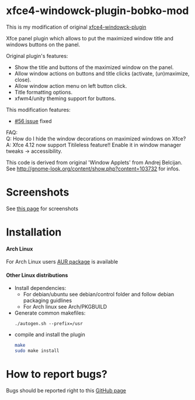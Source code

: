 # xfce4-windowck-plugin-bobko-mod

This is my modification of original [xfce4-windowck-plugin](https://github.com/cedl38/xfce4-windowck-plugin)

Xfce panel plugin which allows to put the maximized window title and windows buttons on the panel.

Original plugin's features:

* Show the title and buttons of the maximized window on the panel.
* Allow window actions on buttons and title clicks (activate, (un)maximize, close).
* Allow window action menu on left button click.
* Title formatting options.
* xfwm4/unity theming support for buttons.

This modification features:

* [#56 issue](https://github.com/cedl38/xfce4-windowck-plugin/issues/56) fixed 

FAQ:  
Q: How do I hide the window decorations on maximized windows on Xfce?  
A: Xfce 4.12 now support Titileless feature!! Enable it in window manager tweaks → accessibility.

This code is derived from original 'Window Applets' from Andrej Belcijan.
See http://gnome-look.org/content/show.php?content=103732 for infos.

# Screenshots

See [this page](https://goodies.xfce.org/projects/panel-plugins/xfce4-windowck-plugin) for screenshots

# Installation

#### Arch Linux

For Arch Linux users [AUR package](https://aur.archlinux.org/packages/xfce4-windowck-plugin-bobko-mod/) is available

#### Other Linux distributions

* Install dependencies:
  - For debian/ubuntu see debian/control folder and follow debian packaging guidlines
  - For Arch linux see Arch/PKGBUILD
* Generate common makefiles:
  ```
  ./autogen.sh --prefix=/usr
  ```
* compile and install the plugin
  ```bash
  make
  sudo make install
  ```

# How to report bugs?

Bugs should be reported right to this [GitHub page](https://github.com/nikitabobko/xfce4-windowck-plugin-bobko-mod/issues)
